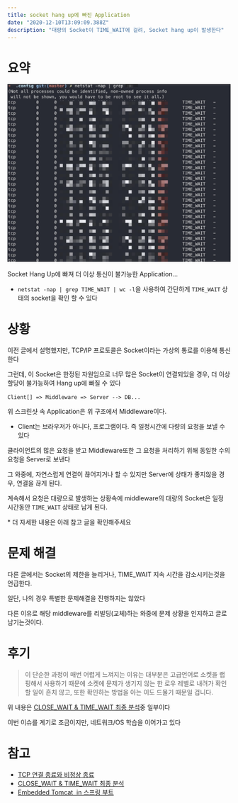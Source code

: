 ```yaml
---
title: socket hang up에 빠진 Application
date: "2020-12-10T13:09:09.388Z"
description: "대량의 Socket이 TIME_WAIT에 걸려, Socket hang up이 발생한다"
---
```


# 요약

![학대당하는 서버](./1.png) 

Socket Hang Up에 빠져 더 이상 통신이 불가능한 Application...

- `netstat -nap | grep TIME_WAIT | wc -l`을 사용하여 간단하게 `TIME_WAIT` 상태의 socket을 확인 할 수 있다
# 상황


이전 글에서 설명했지만, TCP/IP 프로토콜은 Socket이라는 가상의 통로를 이용해 통신한다

그런데, 이 Socket은 한정된 자원임으로 너무 많은 Socket이 연결되있을 경우, 더 이상 할당이 불가능하여 Hang up에 빠질 수 있다

```
Client[] => Middleware => Server --> DB...
```

위 스크린샷 속 Application은 위 구조에서 Middleware이다. 

- Client는 브라우저가 아니다, 프로그램이다. 즉 일정시간에 다량의 요청을 보낼 수 있다

클라이언트의 많은 요청을 받고 Middleware또한 그 요청을 처리하기 위해 동일한 수의 요청을 Server로 보낸다

그 와중에, 자연스럽게 연결이 끊어지거나 할 수 있지만 Server에 상태가 좋지않을 경우, 연결을 끊게 된다.

계속해서 요청은 대량으로 발생하는 상황속에 middleware의 대량의 Socket은 일정 시간동안 `TIME_WAIT` 상태로 남게 된다.

\* 더 자세한 내용은 아래 참고 글을 확인해주세요

# 문제 해결

다른 글에서는 Socket의 제한을 늘리거나, TIME_WAIT 지속 시간을 감소시키는것을 언급한다.

일단, 나의 경우 특별한 문제해결을 진행하지는 않았다

다른 이유로 해당 middleware를 리빌딩(교체)하는 와중에 문제 상황을 인지하고 글로 남기는것이다.

# 후기

> 이 단순한 과정이 매번 어렵게 느껴지는 이유는 대부분은 고급언어로 소켓을 랩핑해서 사용하기 때문에 소켓에 문제가 생기지 않는 한 로우 레벨로 내려가 확인할 일이 흔치 않고, 또한 확인하는 방법을 아는 이도 드물기 때문일 겁니다.

위 내용은 [CLOSE_WAIT & TIME_WAIT 최종 분석](https://tech.kakao.com/2016/04/21/closewait-timewait/)중 일부이다

이번 이슈를 계기로 조금이지만, 네트워크/OS 학습을 이어가고 있다

# 참고

- [TCP 연결 종료와 비정상 종료](https://hyeonstorage.tistory.com/287)
- [CLOSE_WAIT & TIME_WAIT 최종 분석](https://tech.kakao.com/2016/04/21/closewait-timewait/)
- [Embedded Tomcat  in 스프링 부트](https://brunch.co.kr/@springboot/98)

